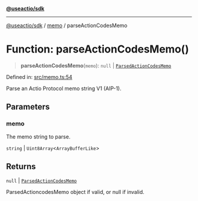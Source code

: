 [**@useactio/sdk**](../../README.md)

***

[@useactio/sdk](../../modules.md) / [memo](../README.md) / parseActionCodesMemo

# Function: parseActionCodesMemo()

> **parseActionCodesMemo**(`memo`): `null` \| [`ParsedActionCodesMemo`](../interfaces/ParsedActionCodesMemo.md)

Defined in: [src/memo.ts:54](https://github.com/useactio/sdk/blob/aa0cbb7aefc891bd76a4e1447f8c84a24792d899/src/memo.ts#L54)

Parse an Actio Protocol memo string V1 (AIP-1).

## Parameters

### memo

The memo string to parse.

`string` | `Uint8Array`\<`ArrayBufferLike`\>

## Returns

`null` \| [`ParsedActionCodesMemo`](../interfaces/ParsedActionCodesMemo.md)

ParsedActioncodesMemo object if valid, or null if invalid.
